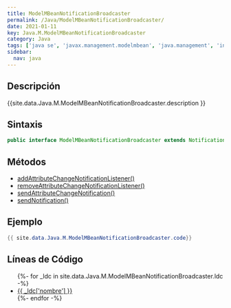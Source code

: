 ```yaml
---
title: ModelMBeanNotificationBroadcaster
permalink: /Java/ModelMBeanNotificationBroadcaster/
date: 2021-01-11
key: Java.M.ModelMBeanNotificationBroadcaster
category: Java
tags: ['java se', 'javax.management.modelmbean', 'java.management', 'interface java', 'Java 1.5']
sidebar: 
  nav: java
---
```


## Descripción
{{site.data.Java.M.ModelMBeanNotificationBroadcaster.description }}

## Sintaxis
~~~java
public interface ModelMBeanNotificationBroadcaster extends NotificationBroadcaster
~~~

## Métodos
* [addAttributeChangeNotificationListener()](/Java/ModelMBeanNotificationBroadcaster/addAttributeChangeNotificationListener)
* [removeAttributeChangeNotificationListener()](/Java/ModelMBeanNotificationBroadcaster/removeAttributeChangeNotificationListener)
* [sendAttributeChangeNotification()](/Java/ModelMBeanNotificationBroadcaster/sendAttributeChangeNotification)
* [sendNotification()](/Java/ModelMBeanNotificationBroadcaster/sendNotification)

## Ejemplo
~~~java
{{ site.data.Java.M.ModelMBeanNotificationBroadcaster.code}}
~~~

## Líneas de Código
<ul>
{%- for _ldc in site.data.Java.M.ModelMBeanNotificationBroadcaster.ldc -%}
   <li>
       <a href="{{_ldc['url'] }}">{{ _ldc['nombre'] }}</a>
   </li>
{%- endfor -%}
</ul>
